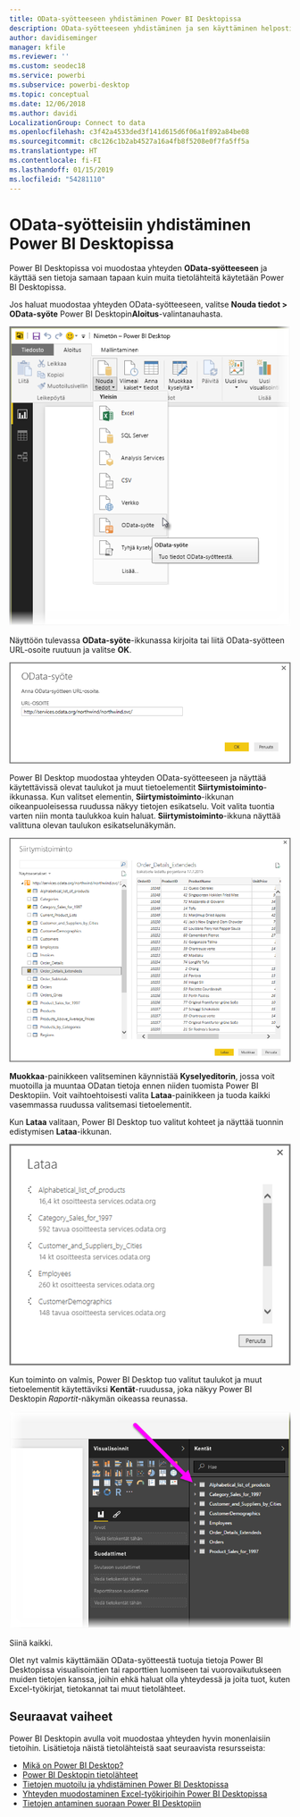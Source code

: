 ```yaml
---
title: OData-syötteeseen yhdistäminen Power BI Desktopissa
description: OData-syötteeseen yhdistäminen ja sen käyttäminen helposti Power BI Desktopissa
author: davidiseminger
manager: kfile
ms.reviewer: ''
ms.custom: seodec18
ms.service: powerbi
ms.subservice: powerbi-desktop
ms.topic: conceptual
ms.date: 12/06/2018
ms.author: davidi
LocalizationGroup: Connect to data
ms.openlocfilehash: c3f42a4533ded3f141d615d6f06a1f892a84be08
ms.sourcegitcommit: c8c126c1b2ab4527a16a4fb8f5208e0f7fa5ff5a
ms.translationtype: HT
ms.contentlocale: fi-FI
ms.lasthandoff: 01/15/2019
ms.locfileid: "54281110"
---
```

# <a name="connect-to-odata-feeds-in-power-bi-desktop"></a>OData-syötteisiin yhdistäminen Power BI Desktopissa
Power BI Desktopissa voi muodostaa yhteyden **OData-syötteeseen** ja käyttää sen tietoja samaan tapaan kuin muita tietolähteitä käytetään Power BI Desktopissa.

Jos haluat muodostaa yhteyden OData-syötteeseen, valitse **Nouda tiedot > OData-syöte** Power BI Desktopin**Aloitus**-valintanauhasta.

![](media/desktop-connect-odata/connect-to-odata_1.png)

Näyttöön tulevassa **OData-syöte**-ikkunassa kirjoita tai liitä OData-syötteen URL-osoite ruutuun ja valitse **OK**.

![](media/desktop-connect-odata/connect-to-odata_2.png)

Power BI Desktop muodostaa yhteyden OData-syötteeseen ja näyttää käytettävissä olevat taulukot ja muut tietoelementit **Siirtymistoiminto**-ikkunassa. Kun valitset elementin, **Siirtymistoiminto**-ikkunan oikeanpuoleisessa ruudussa näkyy tietojen esikatselu. Voit valita tuontia varten niin monta taulukkoa kuin haluat. **Siirtymistoiminto**-ikkuna näyttää valittuna olevan taulukon esikatselunäkymän.

![](media/desktop-connect-odata/connect-to-odata_3.png)

**Muokkaa**-painikkeen valitseminen käynnistää **Kyselyeditorin**, jossa voit muotoilla ja muuntaa ODatan tietoja ennen niiden tuomista Power BI Desktopiin. Voit vaihtoehtoisesti valita **Lataa**-painikkeen ja tuoda kaikki vasemmassa ruudussa valitsemasi tietoelementit.

Kun **Lataa** valitaan, Power BI Desktop tuo valitut kohteet ja näyttää tuonnin edistymisen **Lataa**-ikkunan.

![](media/desktop-connect-odata/connect-to-odata_4.png)

Kun toiminto on valmis, Power BI Desktop tuo valitut taulukot ja muut tietoelementit käytettäviksi **Kentät**-ruudussa, joka näkyy Power BI Desktopin *Raportit*-näkymän oikeassa reunassa.

![](media/desktop-connect-odata/connect-to-odata_5.png)

Siinä kaikki.

Olet nyt valmis käyttämään OData-syötteestä tuotuja tietoja Power BI Desktopissa visualisointien tai raporttien luomiseen tai vuorovaikutukseen muiden tietojen kanssa, joihin ehkä haluat olla yhteydessä ja joita tuot, kuten Excel-työkirjat, tietokannat tai muut tietolähteet.

## <a name="next-steps"></a>Seuraavat vaiheet
Power BI Desktopin avulla voit muodostaa yhteyden hyvin monenlaisiin tietoihin. Lisätietoja näistä tietolähteistä saat seuraavista resursseista:

* [Mikä on Power BI Desktop?](desktop-what-is-desktop.md)
* [Power BI Desktopin tietolähteet](desktop-data-sources.md)
* [Tietojen muotoilu ja yhdistäminen Power BI Desktopissa](desktop-shape-and-combine-data.md)
* [Yhteyden muodostaminen Excel-työkirjoihin Power BI Desktopissa](desktop-connect-excel.md)   
* [Tietojen antaminen suoraan Power BI Desktopiin](desktop-enter-data-directly-into-desktop.md)   

